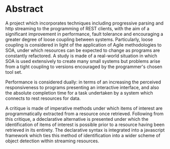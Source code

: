 Abstract
========

A project which incorporates techniques including progressive parsing
and http streaming to the programming of REST clients, with the aim of a
significant improvement in performance, fault tolerance and encouraging
a greater degree of loose coupling between systems. Particularly, loose
coupling is considered in light of the application of Agile
methodologies to SOA, under which resources can be expected to change as
programs are constantly refactored. A study is made of a real-world
situation in which SOA is used extensively to create many small systems
but problems arise from a tight coupling to versions encouraged by the
programmer's chosen tool set.

Performance is considered dually: in terms of an increasing the
perceived responsiveness to programs presenting an interactive
interface, and also the absolute completion time for a task undertaken
by a system which connects to rest resources for data.

A critique is made of imperative methods under which items of interest
are programmatically extracted from a resource once retrieved. Following
from this critique, a ddeclarative alternative is presented under which
the identification of items of interest is possible prior to a resource
having been retrieved in its entirety. The declarative syntax is
integrated into a javascript framework which ties this method of
identification into a wider scheme of object detection within streaming
resources.

